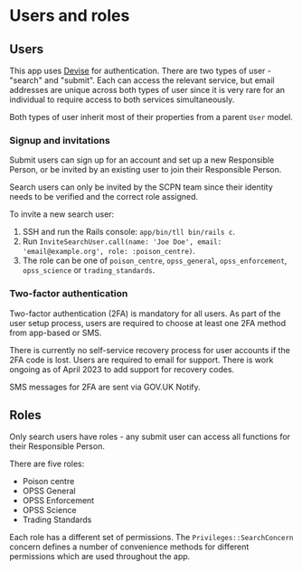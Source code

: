 # Users and roles

## Users

This app uses [Devise](https://github.com/heartcombo/devise) for authentication. There are two types of user -
"search" and "submit". Each can access the relevant service, but email addresses are unique across both types
of user since it is very rare for an individual to require access to both services simultaneously.

Both types of user inherit most of their properties from a parent `User` model.

### Signup and invitations

Submit users can sign up for an account and set up a new Responsible Person, or be invited by an existing
user to join their Responsible Person.

Search users can only be invited by the SCPN team since their identity needs to be verified and the correct
role assigned.

To invite a new search user:

1. SSH and run the Rails console: `app/bin/tll bin/rails c`.
2. Run `InviteSearchUser.call(name: 'Joe Doe', email: 'email@example.org', role: :poison_centre)`.
3. The role can be one of `poison_centre`, `opss_general`, `opss_enforcement`, `opss_science` or `trading_standards`.

### Two-factor authentication

Two-factor authentication (2FA) is mandatory for all users. As part of the user setup process, users are
required to choose at least one 2FA method from app-based or SMS.

There is currently no self-service recovery process for user accounts if the 2FA code is lost. Users are
required to email for support. There is work ongoing as of April 2023 to add support for recovery codes.

SMS messages for 2FA are sent via GOV.UK Notify.

## Roles

Only search users have roles - any submit user can access all functions for their Responsible Person.

There are five roles:

* Poison centre
* OPSS General
* OPSS Enforcement
* OPSS Science
* Trading Standards

Each role has a different set of permissions. The `Privileges::SearchConcern` concern defines a number of
convenience methods for different permissions which are used throughout the app.
